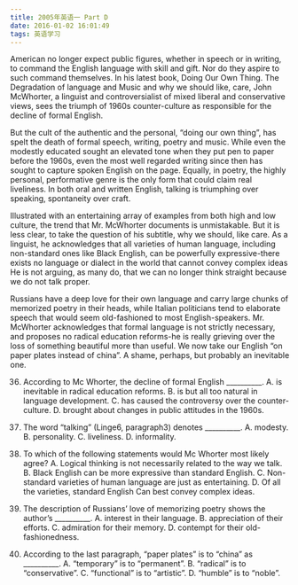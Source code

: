 ```yaml
---
title: 2005年英语一 Part D
date: 2016-01-02 16:01:49
tags: 英语学习
---
```


American no longer expect public figures, whether in speech or in writing, to command the English language with skill and gift.<!--more--> Nor do they aspire to such command themselves. In his latest book, Doing Our Own Thing. The Degradation of language and Music and why we should like, care, John McWhorter, a linguist and controversialist of mixed liberal and conservative views, sees the triumph of 1960s counter-culture as responsible for the decline of formal English.

But the cult of the authentic and the personal, “doing our own thing”, has spelt the death of formal speech, writing, poetry and music. While even the modestly educated sought an elevated tone when they put pen to paper before the 1960s, even the most well regarded writing since then has sought to capture spoken English on the page. Equally, in poetry, the highly personal, performative genre is the only form that could claim real liveliness. In both oral and written English, talking is triumphing over speaking, spontaneity over craft.

Illustrated with an entertaining array of examples from both high and low culture, the trend that Mr. McWhorter documents is unmistakable. But it is less clear, to take the question of his subtitle, why we should, like care. As a linguist, he acknowledges that all varieties of human language, including non-standard ones like Black English, can be powerfully expressive-there exists no language or dialect in the world that cannot convey complex ideas He is not arguing, as many do, that we can no longer think straight because we do not talk proper.

Russians have a deep love for their own language and carry large chunks of memorized poetry in their heads, while Italian politicians tend to elaborate speech that would seem old-fashioned to most English-speakers. Mr. McWhorter acknowledges that formal language is not strictly necessary, and proposes no radical education reforms-he is really grieving over the loss of something beautiful more than useful. We now take our English “on paper plates instead of china”. A shame, perhaps, but probably an inevitable one.

36. According to Mc Whorter, the decline of formal English __________.
A. is inevitable in radical education reforms.
B. is but all too natural in language development.
C. has caused the controversy over the counter-culture.
D. brought about changes in public attitudes in the 1960s.

37. The word “talking” (Linge6, paragraph3) denotes __________.
A. modesty.        B. personality.       C. liveliness.       D. informality.

38. To which of the following statements would Mc Whorter most likely agree?
A. Logical thinking is not necessarily related to the way we talk.
B. Black English can be more expressive than standard English.
C. Non-standard varieties of human language are just as entertaining.
D. Of all the varieties, standard English Can best convey complex ideas.

39. The description of Russians’ love of memorizing poetry shows the author’s __________.
A. interest in their language.            B. appreciation of their efforts.
C. admiration for their memory.         D. contempt for their old-fashionedness.

40. According to the last paragraph, “paper plates” is to “china” as __________.
A. “temporary” is to “permanent”.       B. “radical” is to “conservative”.
C. “functional” is to “artistic”.          D. “humble” is to “noble”.